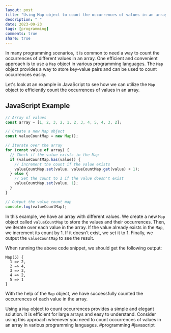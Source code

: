 ```yaml
---
layout: post
title: "Using Map object to count the occurrences of values in an array"
description: " "
date: 2023-09-23
tags: [programming]
comments: true
share: true
---
```


In many programming scenarios, it is common to need a way to count the occurrences of different values in an array. One efficient and convenient approach is to use a `Map` object in various programming languages. The `Map` object provides a way to store key-value pairs and can be used to count occurrences easily.

Let's look at an example in JavaScript to see how we can utilize the `Map` object to efficiently count the occurrences of values in an array.

## JavaScript Example

```javascript
// Array of values
const array = [1, 2, 3, 2, 1, 2, 3, 4, 5, 4, 3, 2];

// Create a new Map object
const valueCountMap = new Map();

// Iterate over the array
for (const value of array) {
  // Check if the value exists in the Map
  if (valueCountMap.has(value)) {
    // Increment the count if the value exists
    valueCountMap.set(value, valueCountMap.get(value) + 1);
  } else {
    // Set the count to 1 if the value doesn't exist
    valueCountMap.set(value, 1);
  }
}

// Output the value count map
console.log(valueCountMap);
```

In this example, we have an array with different values. We create a new `Map` object called `valueCountMap` to store the values and their occurrences. Then, we iterate over each value in the array. If the value already exists in the `Map`, we increment its count by 1. If it doesn't exist, we set it to 1. Finally, we output the `valueCountMap` to see the result.

When running the above code snippet, we should get the following output:

```
Map(5) {
  1 => 2,
  2 => 4,
  3 => 3,
  4 => 2,
  5 => 1
}
```

With the help of the `Map` object, we have successfully counted the occurrences of each value in the array.

Using a `Map` object to count occurrences provides a simple and elegant solution. It is efficient for large arrays and easy to understand. Consider using this approach whenever you need to count occurrences of values in an array in various programming languages. #programming #javascript